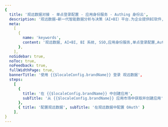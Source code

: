 ```yaml
---
{
  title: '观远数据对接 - 单点登录配置 - 应用身份服务 - Authing 身份云',
  description: '观远数据—新一代智能数据分析与决策（AI+BI）平台.为企业提供BI软件,自助BI,报表可视化,BIreport,BI解决方案,数据大屏,移动BI,BI商业智能,数据开发,AI数据应用和BI商业智能等一站式服务的 BI 系统。',
  meta:
    [
      {
        name: 'keywords',
        content: '观远数据, AI+BI, BI 系统, SSO,应用身份服务,单点登录配置,Authing身份云',
      },
    ],
  noSidebar: true,
  noToc: true,
  noFeedback: true,
  fullWidthPage: true,
  bannerTitle: '使用 {{$localeConfig.brandName}} 登录 观远数据',
  steps:
    [
      {
        title: '在 {{$localeConfig.brandName}} 中创建应用',
        subTitle: '从 {{$localeConfig.brandName}} 应用市场中获取并创建应用',
      },
      { title: '配置观远数据', subTitle: '在观远数据中配置 OAuth' }
    ],
}
---
```


<IntegrationDetail/>
